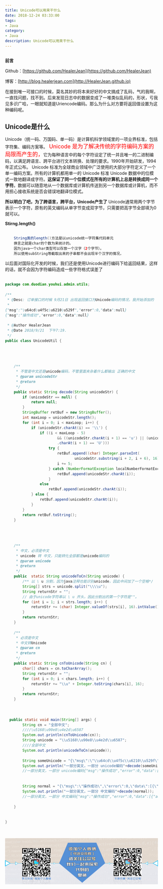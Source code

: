 ```yaml
---
title: Unicode可以用来干什么
date: 2018-12-24 03:33:00
tags: 
- Java
category: 
- Java
description: Unicode可以用来干什么
---
```

## 

**前言**     

 Github：[https://github.com/HealerJean](https://github.com/HealerJean)         

 博客：[http://blog.healerjean.com](http://HealerJean.github.io)       



在接到唯一可接口的时候，莫名其妙的将本来好好的中文搞成了乱码，气的我啊，一直找问题，找不到。后来发现日志中的数据变成了一堆类似乱码的，形状，亏我见多识广哈，一眼就知道是Uriencode编码。那么为什么对方要将返回值设置为这种编码呢。



## Unicode是什么

Unicode（统一码、万国码、单一码）是计算机科学领域里的一项业界标准，包括字符集、编码方案等。<font  color="red" size="4">   Unicode 是为了解决传统的字符编码方案的局限而产生的，</font>它为每种语言中的每个字符设定了统一并且唯一的二进制编码，以满足跨语言、跨平台进行文本转换、处理的要求。1990年开始研发，1994年正式公布。 Unicode 标准为全球商业领域中广泛使用的大部分字符定义了一个单一编码方案。所有的计算机都用单一的 Unicode 标准 Unicode 数据中的位模式一致地翻译成字符。**这保证了同一个位模式在所有的计算机上总是转换成同一个字符**。数据可以随意地从一个数据库或计算机传送到另一个数据库或计算机，而不用担心接收系统是否会错误地翻译位模式。    

**所以明白了吧，为了跨语言，跨平台，Unicode产生了**     Unicode通常用两个字节表示一个字符，原有的英文编码从单字节变成双字节，只需要把高字节全部填为0就可以。

**Stirng.length()**


```java

    String类的length()方法是以unicode统一字符集代码单元
    换言之就是char的个数为来统计的。
    因为java一个char类型可以存放一个汉字（2个字节）。
    所以使用subString等截取出来的子串都不会出现半个汉字的情况，

```



以后面对国际化开发的时候，我们还是使用Unicode进行编码下给返回结果，这样的话，就不会因为字符编码造成一些字符格式误差了


```java

package com.duodian.youhui.admin.utils;

/**
 * @Desc: 订单接口的时候 9月21日 出现返回接口为Unicode编码的情况，我开始添加的
 *
{"msg":"\u64cd\u4f5c\u6210\u529f","error":0,"data":null}
{"msg":"操作成功","error":0,"data":null}

 * @Author HealerJean
 * @Date 2018/9/21  下午7:19.
 */
public class UnicodeUtil {




    /**
     * 不管是中文还是unicode编码，不管里面夹杂着什么都输出 正确的中文
     * @param unicodeStr
     * @return
     */
    public static String decode(String unicodeStr) {
        if (unicodeStr == null) {
            return null;
        }
        StringBuffer retBuf = new StringBuffer();
        int maxLoop = unicodeStr.length();
        for (int i = 0; i < maxLoop; i++) {
            if (unicodeStr.charAt(i) == '\\') {
                if ((i < maxLoop - 5)
                        && ((unicodeStr.charAt(i + 1) == 'u') || (unicodeStr
                        .charAt(i + 1) == 'U')))
                    try {
                        retBuf.append((char) Integer.parseInt(
                                unicodeStr.substring(i + 2, i + 6), 16));
                        i += 5;
                    } catch (NumberFormatException localNumberFormatException) {
                        retBuf.append(unicodeStr.charAt(i));
                    }
                else
                    retBuf.append(unicodeStr.charAt(i));
            } else {
                retBuf.append(unicodeStr.charAt(i));
            }
        }
        return retBuf.toString();
    }




    /**
     * 中文，必须是中文
     * unicode 转 中文，只能转化全部都是unicode编码的
     * @param unicode
     * @return
     */
    public  static String unicodeToCn(String unicode) {
        /** 以 \ u 分割，因为java注释也能识别unicode，因此中间加了一个空格*/
        String[] strs = unicode.split("\\\\u");
        String returnStr = "";
        // 由于unicode字符串以 \ u 开头，因此分割出的第一个字符是""。
        for (int i = 1; i < strs.length; i++) {
            returnStr += (char) Integer.valueOf(strs[i], 16).intValue();
        }
        return returnStr;
    }

    /**
     * 必须是中文
     * 中文转Unicode
     * @param cn
     * @return
     */
    public static String cnToUnicode(String cn) {
        char[] chars = cn.toCharArray();
        String returnStr = "";
        for (int i = 0; i < chars.length; i++) {
            returnStr += "\\u" + Integer.toString(chars[i], 16);
        }
        return returnStr;
    }



  public static void main(String[] args) {
        String cn = "全部中文";
        ////\u5168\u90e8\u4e2d\u6587
        System.out.println(cnToUnicode(cn));
        String unicode = "\\u5168\\u90e8\\u4e2d\\u6587";
        ////全部中文
        System.out.println(unicodeToCn(unicode));

        String someUnicode = "{\"msg\":\"\\u64cd\\u4f5c\\u6210\\u529f\",\"error\":0,\"data\":[{\"adzone_id\":\"1782066627\",\"adzone_name\":\"\\u85cf\\u5b9d\\u9601\",\"alipay_total_price\":\"18.0000\",\"auction_category\":\"\\u7f8e\\u5986-\\u7f8e\\u5bb9\\u62a4\\u80a4\",\"commission\":\"0.00\",\"commission_rate\":\"1.0000\",\"create_time\":\"2018-09-21 19:31:47\",\"income_rate\":\"0.3100\",\"item_num\":1,\"item_title\":\"\\u7f8e\\u533b\\u751f\\u9664\\u87a8\\u8ff7\\u8fed\\u9999\\u6d17\\u9762\\u5976\\u5973\\u7537\\u5b66\\u751f\\u63a7\\u6cb9\\u75d8\\u75d8\\u6e05\\u6d01\\u53bb\\u87a8\\u9ed1\\u5934\\u7c89\\u523a\\u6d01\\u9762\\u4e73\",\"num_iid\":532235400390,\"order_type\":\"\\u6dd8\\u5b9d\",\"pay_price\":\"0.00\",\"price\":\"69.00\",\"pub_share_pre_fee\":\"5.58\",\"seller_nick\":\"\\u5e7f\\u5dde\\u7f8e\\u533b\\u751f\\u751f\\u7269\\u79d1\\u6280\",\"seller_shop_title\":\"\\u7f8e\\u533b\\u751f\\u5b98\\u65b9\\u4f01\\u4e1a\\u5e97\",\"site_id\":\"46766627\",\"site_name\":\"\\u5c0f\\u5f53\\u4f18\\u60e0\\u5238\",\"subsidy_fee\":\"0\",\"subsidy_rate\":\"0.0000\",\"subsidy_type\":\"-1\",\"terminal_type\":\"2\",\"tk3rd_type\":\"--\",\"tk_status\":12,\"total_commission_fee\":\"0\",\"total_commission_rate\":\"0.3100\",\"trade_id\":224003948316112915,\"trade_parent_id\":224003948316112915}]}";
        System.out.println("一部分英文，一部分 unicode编码"+decode(someUnicode));
        //一部分英文，一部分 unicode编码{"msg":"操作成功","error":0,"data":[{"adzone_id":"1782066627","adzone_name":"藏宝阁","alipay_total_price":"18.0000","auction_category":"美妆-美容护肤","commission":"0.00","commission_rate":"1.0000","create_time":"2018-09-21 19:31:47","income_rate":"0.3100","item_num":1,"item_title":"美医生除螨迷迭香洗面奶女男学生控油痘痘清洁去螨黑头粉刺洁面乳","num_iid":532235400390,"order_type":"淘宝","pay_price":"0.00","price":"69.00","pub_share_pre_fee":"5.58","seller_nick":"广州美医生生物科技","seller_shop_title":"美医生官方企业店","site_id":"46766627","site_name":"小当优惠券","subsidy_fee":"0","subsidy_rate":"0.0000","subsidy_type":"-1","terminal_type":"2","tk3rd_type":"--","tk_status":12,"total_commission_fee":"0","total_commission_rate":"0.3100","trade_id":224003948316112915,"trade_parent_id":224003948316112915}]}


        String normal = "{\"msg\":\"操作成功\",\"error\":0,\"data\":[{\"adzone_id\":\"1782066627\",\"adzone_name\":\"藏宝阁\",\"alipay_total_price\":\"18.0000\",\"auction_category\":\"美妆-美容护肤\",\"commission\":\"0.00\",\"commission_rate\":\"1.0000\",\"create_time\":\"2018-09-21 19:31:47\",\"income_rate\":\"0.3100\",\"item_num\":1,\"item_title\":\"美医生除螨迷迭香洗面奶女男学生控油痘痘清洁去螨黑头粉刺洁面乳\",\"num_iid\":532235400390,\"order_type\":\"淘宝\",\"pay_price\":\"0.00\",\"price\":\"69.00\",\"pub_share_pre_fee\":\"5.58\",\"seller_nick\":\"广州美医生生物科技\",\"seller_shop_title\":\"美医生官方企业店\",\"site_id\":\"46766627\",\"site_name\":\"小当优惠券\",\"subsidy_fee\":\"0\",\"subsidy_rate\":\"0.0000\",\"subsidy_type\":\"-1\",\"terminal_type\":\"2\",\"tk3rd_type\":\"--\",\"tk_status\":12,\"total_commission_fee\":\"0\",\"total_commission_rate\":\"0.3100\",\"trade_id\":224003948316112915,\"trade_parent_id\":224003948316112915}]}";
        System.out.println("一部分英文，一部分 中文编码"+decode(normal));
        //一部分英文，一部分 中文编码{"msg":"操作成功","error":0,"data":[{"adzone_id":"1782066627","adzone_name":"藏宝阁","alipay_total_price":"18.0000","auction_category":"美妆-美容护肤","commission":"0.00","commission_rate":"1.0000","create_time":"2018-09-21 19:31:47","income_rate":"0.3100","item_num":1,"item_title":"美医生除螨迷迭香洗面奶女男学生控油痘痘清洁去螨黑头粉刺洁面乳","num_iid":532235400390,"order_type":"淘宝","pay_price":"0.00","price":"69.00","pub_share_pre_fee":"5.58","seller_nick":"广州美医生生物科技","seller_shop_title":"美医生官方企业店","site_id":"46766627","site_name":"小当优惠券","subsidy_fee":"0","subsidy_rate":"0.0000","subsidy_type":"-1","terminal_type":"2","tk3rd_type":"--","tk_status":12,"total_commission_fee":"0","total_commission_rate":"0.3100","trade_id":224003948316112915,"trade_parent_id":224003948316112915}]}

    }


}

```



   

​    

![ContactAuthor](https://raw.githubusercontent.com/HealerJean/HealerJean.github.io/master/assets/img/artical_bottom.jpg)



<link rel="stylesheet" href="https://unpkg.com/gitalk/dist/gitalk.css">

<script src="https://unpkg.com/gitalk@latest/dist/gitalk.min.js"></script> 
<div id="gitalk-container"></div>    
 <script type="text/javascript">
    var gitalk = new Gitalk({
		clientID: `1d164cd85549874d0e3a`,
		clientSecret: `527c3d223d1e6608953e835b547061037d140355`,
		repo: `HealerJean.github.io`,
		owner: 'HealerJean',
		admin: ['HealerJean'],
		id: '6UK4jgoQCSI5bPeV',
    });
    gitalk.render('gitalk-container');
</script> 
